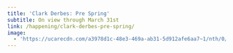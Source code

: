 ```yaml
---
title: 'Clark Derbes: Pre Spring'
subtitle: On view through March 31st
link: /happening/clark-derbes-pre-spring/
image:
  - 'https://ucarecdn.com/a3978d1c-48e3-469a-ab31-5d912afe6aa7~1/nth/0/'
---
```


